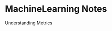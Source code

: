 # MachineLearning Notes
Understanding Metrics

[image1]: /MachineLearningNotes/metrics/images/metrics1.png ""
[image2]: /MachineLearningNotes/metrics/images/metrics2.png ""
